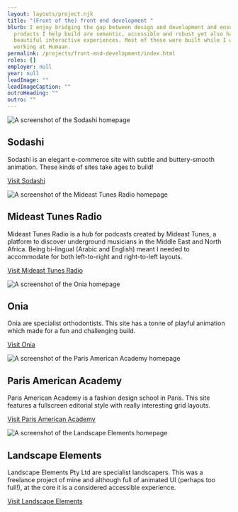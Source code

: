 ```yaml
---
layout: layouts/project.njk
title: "(Front of the) front end development "
blurb: I enjoy bridging the gap between design and development and ensuring the
  products I help build are semantic, accessible and robust yet also have
  beautiful interactive experiences. Most of these were built while I was
  working at Humaan.
permalink: /projects/front-end-development/index.html
roles: []
employer: null
year: null
leadImage: ""
leadImageCaption: ""
outroHeading: ""
outro: ""
---
```

![A screenshot of the Sodashi homepage](/images/www.sodashi.co.uk_-1-.png "An elegant e-commerce site built on the Magento platform")

## Sodashi

Sodashi is an elegant e-commerce site with subtle and buttery-smooth animation. These kinds of sites take ages to build!

[Visit Sodashi](https://www.sodashi.co.uk/)

![A screenshot of the Mideast Tunes Radio homepage](/images/radio.mideastunes.com_-1-.png "Building right-to-left reading websites is a mind bending exercise.  ")

## Mideast Tunes Radio

Mideast Tunes Radio is a hub for podcasts created by Mideast Tunes, a platform to discover underground musicians in the Middle East and North Africa. Being bi-lingual (Arabic and English) meant I needed to accommodate for both left-to-right and right-to-left layouts.

[Visit Mideast Tunes Radio](https://radio.mideastunes.com/)

![A screenshot of the Onia homepage](/images/www.onia.com.au_.png "Looping keyframe animation bought this site to life.")

## Onia

Onia are specialist orthodontists. This site has a tonne of playful animation which made for a fun and challenging build.

[Visit Onia](https://www.onia.com.au/)

![A screenshot of the Paris American Academy homepage](/images/www.parisamericanacademy.fr_.png "Quirky grids and an editorial aesthetic made this a challenging build.")

## Paris American Academy

Paris American Academy is a fashion design school in Paris. This site features a fullscreen editorial style with really interesting grid layouts.

[Visit Paris American Academy](https://www.parisamericanacademy.fr/)

![A screenshot of the Landscape Elements homepage](/images/landscapeelements.com.au_.png "An accessible site with layers on finesse on top.")

## Landscape Elements

Landscape Elements Pty Ltd are specialist landscapers. This was a freelance project of mine and although full of animated UI (perhaps too full!), at the core it is a considered accessible experience.

[Visit Landscape Elements](https://landscapeelements.com.au/)